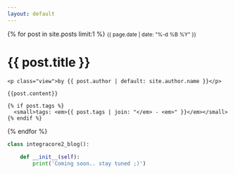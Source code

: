 ```yaml
---
layout: default
---
```


{% for post in site.posts limit:1 %}
	<small>{{ page.date | date: "%-d %B %Y" }}</small>
	<h1>{{ post.title }}</h1>

	<p class="view">by {{ post.author | default: site.author.name }}</p>

	{{post.content}}

	{% if post.tags %}
	  <small>tags: <em>{{ post.tags | join: "</em> - <em>" }}</em></small>
	{% endif %}
{% endfor %}

```python
class integracore2_blog():
	
	def __init__(self):
		print('Coming soon.. stay tuned ;)')
```